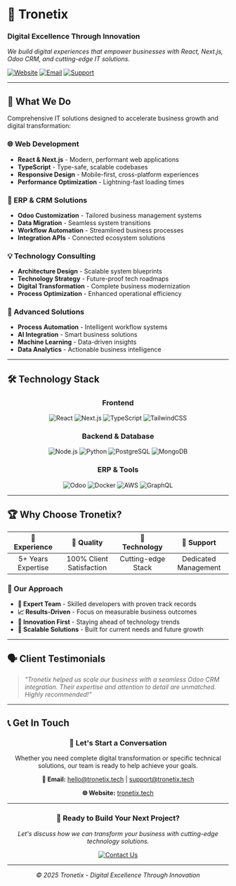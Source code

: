 # 🚀 Tronetix
### Digital Excellence Through Innovation

*We build digital experiences that empower businesses with React, Next.js, Odoo CRM, and cutting-edge IT solutions.*

[![Website](https://img.shields.io/badge/Website-tronetix.tech-blue)](https://tronetix.tech)
[![Email](https://img.shields.io/badge/Email-hello@tronetix.tech-red)](mailto:hello@tronetix.tech)
[![Support](https://img.shields.io/badge/Support-support@tronetix.tech-green)](mailto:support@tronetix.tech)

---

## 🎯 What We Do

Comprehensive IT solutions designed to accelerate business growth and digital transformation:

### 🌐 Web Development
- **React & Next.js** - Modern, performant web applications
- **TypeScript** - Type-safe, scalable codebases
- **Responsive Design** - Mobile-first, cross-platform experiences
- **Performance Optimization** - Lightning-fast loading times

### 🔧 ERP & CRM Solutions
- **Odoo Customization** - Tailored business management systems
- **Data Migration** - Seamless system transitions
- **Workflow Automation** - Streamlined business processes
- **Integration APIs** - Connected ecosystem solutions

### 💡 Technology Consulting
- **Architecture Design** - Scalable system blueprints
- **Technology Strategy** - Future-proof tech roadmaps
- **Digital Transformation** - Complete business modernization
- **Process Optimization** - Enhanced operational efficiency

### 🤖 Advanced Solutions
- **Process Automation** - Intelligent workflow systems
- **AI Integration** - Smart business solutions
- **Machine Learning** - Data-driven insights
- **Data Analytics** - Actionable business intelligence

---

## 🛠️ Technology Stack

<div align="center">

### Frontend
![React](https://img.shields.io/badge/React-20232A?style=for-the-badge&logo=react&logoColor=61DAFB)
![Next.js](https://img.shields.io/badge/Next.js-000000?style=for-the-badge&logo=nextdotjs&logoColor=white)
![TypeScript](https://img.shields.io/badge/TypeScript-007ACC?style=for-the-badge&logo=typescript&logoColor=white)
![TailwindCSS](https://img.shields.io/badge/Tailwind_CSS-38B2AC?style=for-the-badge&logo=tailwind-css&logoColor=white)

### Backend & Database
![Node.js](https://img.shields.io/badge/Node.js-43853D?style=for-the-badge&logo=node.js&logoColor=white)
![Python](https://img.shields.io/badge/Python-3776AB?style=for-the-badge&logo=python&logoColor=white)
![PostgreSQL](https://img.shields.io/badge/PostgreSQL-316192?style=for-the-badge&logo=postgresql&logoColor=white)
![MongoDB](https://img.shields.io/badge/MongoDB-4EA94B?style=for-the-badge&logo=mongodb&logoColor=white)

### ERP & Tools
![Odoo](https://img.shields.io/badge/Odoo-714B67?style=for-the-badge&logo=odoo&logoColor=white)
![Docker](https://img.shields.io/badge/Docker-2496ED?style=for-the-badge&logo=docker&logoColor=white)
![AWS](https://img.shields.io/badge/Amazon_AWS-232F3E?style=for-the-badge&logo=amazon-aws&logoColor=white)
![GraphQL](https://img.shields.io/badge/GraphQL-E10098?style=for-the-badge&logo=graphql&logoColor=white)

</div>

---

## 🏆 Why Choose Tronetix?

<div align="center">

| 💼 **Experience** | 🎯 **Quality** | 🔧 **Technology** | 👥 **Support** |
|:-----------------:|:--------------:|:-----------------:|:--------------:|
| 5+ Years Expertise | 100% Client Satisfaction | Cutting-edge Stack | Dedicated Management |

</div>

### 🌟 Our Approach

- **🧠 Expert Team** - Skilled developers with proven track records
- **📈 Results-Driven** - Focus on measurable business outcomes
- **🚀 Innovation First** - Staying ahead of technology trends
- **🔄 Scalable Solutions** - Built for current needs and future growth

---

## 🗣️ Client Testimonials

> *"Tronetix helped us scale our business with a seamless Odoo CRM integration. Their expertise and attention to detail are unmatched. Highly recommended!"*

---

## 📞 Get In Touch

<div align="center">

### 💬 Let's Start a Conversation

Whether you need complete digital transformation or specific technical solutions, our team is ready to help achieve your goals.

**📧 Email:** [hello@tronetix.tech](mailto:hello@tronetix.tech) | [support@tronetix.tech](mailto:support@tronetix.tech)

**🌐 Website:** [tronetix.tech](https://tronetix.tech)

</div>

---

<div align="center">

### 🚀 Ready to Build Your Next Project?

*Let's discuss how we can transform your business with cutting-edge technology solutions.*

[![Contact Us](https://img.shields.io/badge/Contact_Us-Get_Started-blue?style=for-the-badge)](mailto:hello@tronetix.tech)

---

*© 2025 Tronetix - Digital Excellence Through Innovation*

</div>
